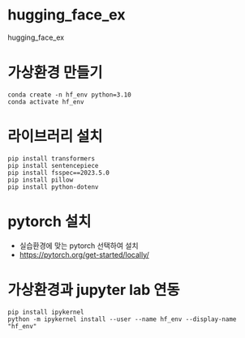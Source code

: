 # hugging_face_ex
hugging_face_ex

# 가상환경 만들기
```
conda create -n hf_env python=3.10
conda activate hf_env
```
# 라이브러리 설치
```
pip install transformers
pip install sentencepiece
pip install fsspec==2023.5.0
pip install pillow
pip install python-dotenv
```
# pytorch 설치
- 실습환경에 맞는 pytorch 선택하여 설치
- https://pytorch.org/get-started/locally/

# 가상환경과 jupyter lab 연동
```
pip install ipykernel
python -m ipykernel install --user --name hf_env --display-name "hf_env"
```